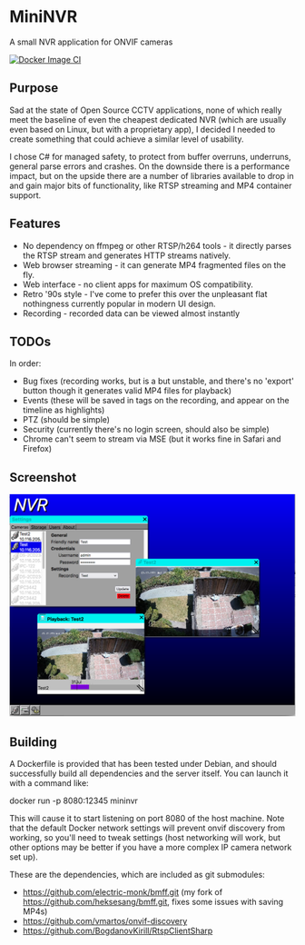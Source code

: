 # MiniNVR

A small NVR application for ONVIF cameras

[![Docker Image CI](https://github.com/electric-monk/MiniNVR/actions/workflows/docker-image.yml/badge.svg)](https://github.com/electric-monk/MiniNVR/actions/workflows/docker-image.yml)

## Purpose

Sad at the state of Open Source CCTV applications, none of which really meet the baseline of even the cheapest dedicated NVR (which are usually even based on Linux, but with a proprietary app), I decided I needed to create something that could achieve a similar level of usability.

I chose C# for managed safety, to protect from buffer overruns, underruns, general parse errors and crashes. On the downside there is a performance impact, but on the upside there are a number of libraries available to drop in and gain major bits of functionality, like RTSP streaming and MP4 container support.

## Features

- No dependency on ffmpeg or other RTSP/h264 tools - it directly parses the RTSP stream and generates HTTP streams natively.
- Web browser streaming - it can generate MP4 fragmented files on the fly.
- Web interface - no client apps for maximum OS compatibility.
- Retro '90s style - I've come to prefer this over the unpleasant flat nothingness currently popular in modern UI design.
- Recording - recorded data can be viewed almost instantly

## TODOs

In order:
- Bug fixes (recording works, but is a but unstable, and there's no 'export' button though it generates valid MP4 files for playback)
- Events (these will be saved in tags on the recording, and appear on the timeline as highlights)
- PTZ (should be simple)
- Security (currently there's no login screen, should also be simple)
- Chrome can't seem to stream via MSE (but it works fine in Safari and Firefox)

## Screenshot

![A screenshot of the desktop of the NVR app](images/testshot.png)

## Building

A Dockerfile is provided that has been tested under Debian, and should successfully build all dependencies and the server itself. You can launch it with a command like:

docker run -p 8080:12345 mininvr

This will cause it to start listening on port 8080 of the host machine. Note that the default Docker network settings will prevent onvif discovery from working, so you'll need to tweak settings (host networking will work, but other options may be better if you have a more complex IP camera network set up).

These are the dependencies, which are included as git submodules:
- https://github.com/electric-monk/bmff.git (my fork of https://github.com/heksesang/bmff.git, fixes some issues with saving MP4s)
- https://github.com/vmartos/onvif-discovery
- https://github.com/BogdanovKirill/RtspClientSharp
